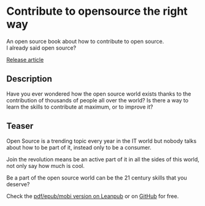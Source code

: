 # Contribute to opensource the right way
 
An open source book about how to contribute to open source.  
I already said open source?

[Release article](https://daniele.tech/2019/10/contribute-to-opensource-the-right-way-book/)

## Description 
Have you ever wondered how the open source world exists thanks to the contribution of thousands of people all over the world? Is there a way to learn the skills to contribute at maximum, or to improve it? 

## Teaser

Open Source is a trending topic every year in the IT world but nobody talks about how to be part of it, instead only to be a consumer.

Join the revolution means be an active part of it in all the sides of this world, not only say how much is cool.

Be a part of the open source world can be the 21 century skills that you deserve?

Check the [pdf/epub/mobi version on Leanpub](https://leanpub.com/contributetoopensource-therightway/) or on [GitHub](https://github.com/Mte90/Contribute-to-opensource-the-right-way/releases/tag/2019.1) for free.

